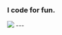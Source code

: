 ### I code for fun.
<img src="https://github-readme-stats.vercel.app/api/top-langs/?username=uiriansan&layout=compact&theme=transparent&langs_count=10" />
---
